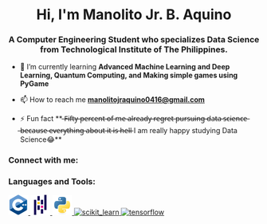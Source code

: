<h1 align="center">Hi, I'm Manolito Jr. B. Aquino</h1>
<h3 align="center">A Computer Engineering Student who specializes Data Science from Technological Institute of The Philippines.</h3>

- 🌱 I’m currently learning **Advanced Machine Learning and Deep Learning, Quantum Computing, and Making simple games using PyGame**

- 📫 How to reach me **manolitojraquino0416@gmail.com**

- ⚡ Fun fact ** ̶F̶i̶f̶t̶y̶ ̶p̶e̶r̶c̶e̶n̶t̶ ̶o̶f̶ ̶m̶e̶ ̶a̶l̶r̶e̶a̶d̶y̶ ̶r̶e̶g̶r̶e̶t̶ ̶p̶u̶r̶s̶u̶i̶n̶g̶ ̶d̶a̶t̶a̶ ̶s̶c̶i̶e̶n̶c̶e̶ ̶b̶e̶c̶a̶u̶s̶e̶ ̶e̶v̶e̶r̶y̶t̶h̶i̶n̶g̶ ̶a̶b̶o̶u̶t̶ ̶i̶t̶ ̶i̶s̶ ̶h̶e̶l̶l̶  I am really happy studying Data Science😂**

<h3 align="left">Connect with me:</h3>
<p align="left">
</p>

<h3 align="left">Languages and Tools:</h3>
<p align="left"> <a href="https://www.w3schools.com/cpp/" target="_blank" rel="noreferrer"> <img src="https://raw.githubusercontent.com/devicons/devicon/master/icons/cplusplus/cplusplus-original.svg" alt="cplusplus" width="40" height="40"/> </a> <a href="https://pandas.pydata.org/" target="_blank" rel="noreferrer"> <img src="https://raw.githubusercontent.com/devicons/devicon/2ae2a900d2f041da66e950e4d48052658d850630/icons/pandas/pandas-original.svg" alt="pandas" width="40" height="40"/> </a> <a href="https://www.python.org" target="_blank" rel="noreferrer"> <img src="https://raw.githubusercontent.com/devicons/devicon/master/icons/python/python-original.svg" alt="python" width="40" height="40"/> </a> <a href="https://scikit-learn.org/" target="_blank" rel="noreferrer"> <img src="https://upload.wikimedia.org/wikipedia/commons/0/05/Scikit_learn_logo_small.svg" alt="scikit_learn" width="40" height="40"/> </a> <a href="https://www.tensorflow.org" target="_blank" rel="noreferrer"> <img src="https://www.vectorlogo.zone/logos/tensorflow/tensorflow-icon.svg" alt="tensorflow" width="40" height="40"/> </a> </p>
